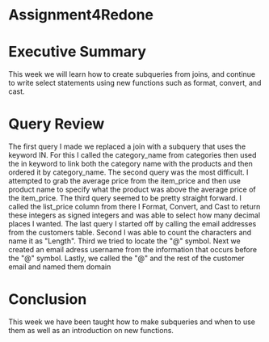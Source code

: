 # Assignment4Redone
# Executive Summary
This week we will learn how to create subqueries from joins, and continue to write select statements using new functions such as format, convert, and cast.
# Query Review
The first query I made we replaced a join with a subquery that uses the keyword IN. For this I called the category_name from categories then used the in keyword to link both the category name with the products and then ordered it by category_name. 
The second query was the most difficult. I attempted to grab the average price from the item_price and then use product name to specify what the product was above the average price of the item_price. 
The third query seemed to be pretty straight forward. I called the list_price column from there I Format, Convert, and Cast to return these integers as signed integers and was able to select how many decimal places I wanted.
The last query I started off by calling the email addresses from the customers table. Second I was able to count the characters and name it as "Length". Third we tried to locate the "@" symbol. Next we created an email adress username from the information that occurs before the "@" symbol. Lastly, we called the "@" and the rest of the customer email and named them domain
# Conclusion
This week we have been taught how to make subqueries and when to use them as well as an introduction on new functions. 
